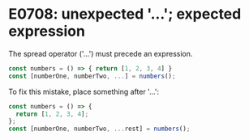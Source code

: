 # E0708: unexpected '...'; expected expression

The spread operator ('...') must precede an expression.

```javascript
const numbers = () => { return [1, 2, 3, 4] }
const [numberOne, numberTwo, ...] = numbers();
```

To fix this mistake, place something after '...':

```javascript
const numbers = () => {
  return [1, 2, 3, 4];
};
const [numberOne, numberTwo, ...rest] = numbers();
```
